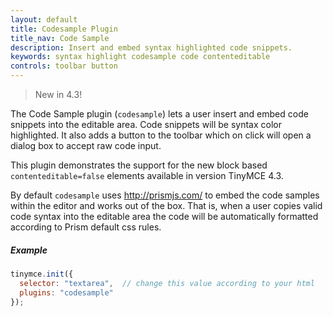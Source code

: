 ```yaml
---
layout: default
title: Codesample Plugin
title_nav: Code Sample
description: Insert and embed syntax highlighted code snippets.
keywords: syntax highlight codesample code contenteditable
controls: toolbar button
---
```


> New in 4.3!

The Code Sample plugin (`codesample`) lets a user insert and embed code snippets into the editable area. Code snippets will be syntax color highlighted. It also adds a button to the toolbar which on click will open a dialog box to accept raw code input.

This plugin demonstrates the support for the new block based `contenteditable=false` elements available in version TinyMCE 4.3.

By default `codesample` uses http://prismjs.com/ to embed the code samples within the editor and works out of the box. That is, when a user copies valid code syntax into the editable area the code will be automatically formatted according to Prism default css rules.

##### Example

```js
tinymce.init({
  selector: "textarea",  // change this value according to your html
  plugins: "codesample"
});
